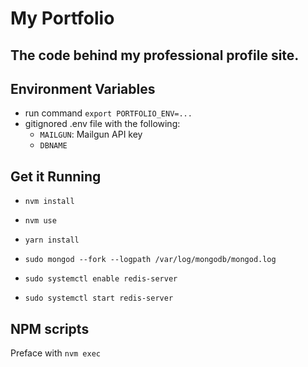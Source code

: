 My Portfolio
============

The code behind my professional profile site.
---------------------------------------------

## Environment Variables
- run command `export PORTFOLIO_ENV=...`
- gitignored .env file with the following:
  - `MAILGUN`: Mailgun API key
  - `DBNAME`

## Get it Running
- `nvm install`
- `nvm use`

- `yarn install`
- `sudo mongod --fork --logpath /var/log/mongodb/mongod.log`
- `sudo systemctl enable redis-server`
- `sudo systemctl start redis-server`

## NPM scripts
Preface with `nvm exec`

